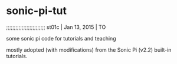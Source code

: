 # sonic-pi-tut

;;;;;;;;;;;;;;;;;;;;;;;;;
st01c | Jan 13, 2015 | TO

some sonic pi code for tutorials and teaching

mostly adopted (with modifications) from the Sonic Pi (v2.2) built-in tutorials.
